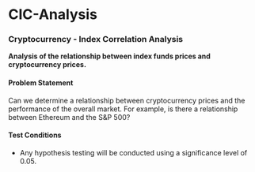 # CIC-Analysis 
### Cryptocurrency - Index Correlation Analysis

**Analysis of the relationship between  index funds prices and cryptocurrency prices.** <br>

#### Problem Statement <br>

Can we determine a relationship between cryptocurrency prices and the performance of the overall market. For example, is there a relationship between Ethereum and the S&P 500?


#### Test Conditions 

* Any hypothesis testing will be conducted using a significance level of 0.05.
